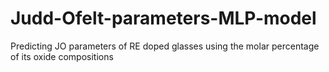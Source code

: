 # Judd-Ofelt-parameters-MLP-model
Predicting JO parameters of RE doped glasses using the molar percentage of its oxide compositions
